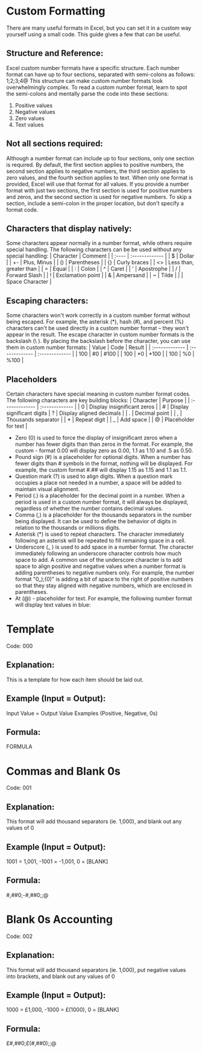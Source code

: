 # Custom Formatting
There are many useful formats in Excel, but you can set it in a custom way yourself using a small code. This guide gives a few that can be useful.

## Structure and Reference:
Excel custom number formats have a specific structure. Each number format can have up to four sections, separated with semi-colons as follows:
1;2;3;4@
This structure can make custom number formats look overwhelmingly complex. To read a custom number format, learn to spot the semi-colons and mentally parse the code into these sections:
1. Positive values
2. Negative values
3. Zero values
4. Text values

## Not all sections required:
Although a number format can include up to four sections, only one section is required. By default, the first section applies to positive numbers, the second section applies to negative numbers, the third section applies to zero values, and the fourth section applies to text.
When only one format is provided, Excel will use that format for all values.
If you provide a number format with just two sections, the first section is used for positive numbers and zeros, and the second section is used for negative numbers.
To skip a section, include a semi-colon in the proper location, but don't specify a format code.

## Characters that display natively:
Some characters appear normally in a number format, while others require special handling. The following characters can be be used without any special handling:
| Character | Comment |
| :---- | :------------- |
| $ | Dollar |
| +- | Plus, Minus |
| () | Parentheses |
| {} | Curly braces |
| <> | Less than, greater than |
| = | Equal |
| : | Colon |
| ^ | Caret |
| ' | Apostrophe |
| / | Forward Slash |
| ! | Exclamation point |
| & | Ampersand |
| ~ | Tilde |
|   | Space Character |

## Escaping characters:
Some characters won't work correctly in a custom number format without being escaped. For example, the asterisk (*), hash (#), and percent (%) characters can't be used directly in a custom number format – they won't appear in the result. The escape character in custom number formats is the backslash (\ ). By placing the backslash before the character, you can use them in custom number formats:
| Value     | Code     | Result     |
| :------------- | :------------- | :------------- |
| 100 | \#0 | #100 |
| 100 | \*0 | *100 |
| 100 | \%0 | %100 |

## Placeholders
Certain characters have special meaning in custom number format codes. The following characters are key building blocks:
| Character     | Purpose     |
| :------------- | :------------- |
| 0        | Display insignificant zeros        |
| #        |	Display significant digits
| ?        |	Display aligned decimals        |
| .        |	Decimal point        |
| ,        |	Thousands separator        |
| *        |	Repeat digit        |
| _        |	Add space        |
| @        |	Placeholder for text        |
- Zero (0) is used to force the display of insignificant zeros when a number has fewer digits than than zeros in the format. For example, the custom - format 0.00 will display zero as 0.00, 1.1 as 1.10 and .5 as 0.50.
- Pound sign (#) is a placeholder for optional digits. When a number has fewer digits than # symbols in the format, nothing will be displayed. For example, the custom format #.## will display 1.15 as 1.15 and 1.1 as 1.1.
- Question mark (?) is used to align digits. When a question mark occupies a place not needed in a number, a space will be added to maintain visual alignment.
- Period (.) is a placeholder for the decimal point in a number. When a period is used in a custom number format, it will always be displayed, regardless of whether the number contains decimal values.
- Comma (,) is a placeholder for the thousands separators in the number being displayed.  It can be used to define the behavior of digits in relation to the thousands or millions digits.
- Asterisk (*) is used to repeat characters. The character immediately following an asterisk will be repeated to fill remaining space in a cell.
- Underscore (_ ) is used to add space in a number format. The character immediately following an underscore character controls how much space to add. A common use of the underscore character is to add space to align positive and negative values when a number format is adding parentheses to negative numbers only. For example, the number format "0_);(0)" is adding a bit of space to the right of positive numbers so that they stay aligned with negative numbers, which are enclosed in parentheses.
- At (@) - placeholder for text. For example, the following number format will display text values in blue:

# Template
Code: 000
## Explanation:
This is a template for how each item should be laid out.
## Example (Input = Output):
Input Value = Output Value Examples (Positive, Negative, 0s)
## Formula:
 FORMULA

# Commas and Blank 0s
Code: 001
## Explanation:
This format will add thousand separators (ie. 1,000), and blank out any values of 0
## Example (Input = Output):
1001 = 1,001, -1001 = -1,001, 0 = [BLANK]
## Formula:
 #,##0;-#,##0;;@

# Blank 0s Accounting
Code: 002
## Explanation:
This format will add thousand separators (ie. 1,000), put negative values into brackets, and blank out any values of 0
## Example (Input = Output):
1000 = £1,000, -1000 = £(1000), 0 = [BLANK]
## Formula:
 £#,##0;£(#,##0);;@

